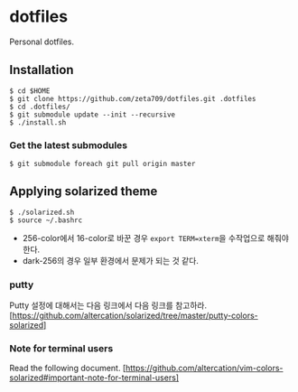 dotfiles
========

Personal dotfiles.

Installation
------------

```
$ cd $HOME
$ git clone https://github.com/zeta709/dotfiles.git .dotfiles
$ cd .dotfiles/
$ git submodule update --init --recursive
$ ./install.sh
```

### Get the latest submodules

```
$ git submodule foreach git pull origin master
```

Applying solarized theme
------------------------

```
$ ./solarized.sh
$ source ~/.bashrc
```

* 256-color에서 16-color로 바꾼 경우 `export TERM=xterm`을 수작업으로 해줘야 한다.
* dark-256의 경우 일부 환경에서 문제가 되는 것 같다.

### putty

Putty 설정에 대해서는 다음 링크에서 다음 링크를 참고하라.
[https://github.com/altercation/solarized/tree/master/putty-colors-solarized]

### Note for terminal users

Read the following document.
[https://github.com/altercation/vim-colors-solarized#important-note-for-terminal-users]
